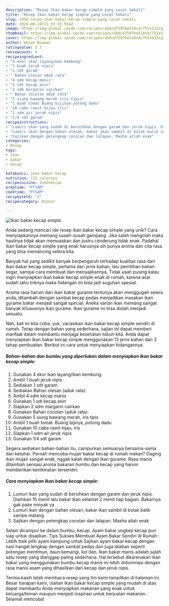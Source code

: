 ```yaml
---
description: "Resep Ikan bakar kecap simple yang Lezat Sekali"
title: "Resep Ikan bakar kecap simple yang Lezat Sekali"
slug: 1958-resep-ikan-bakar-kecap-simple-yang-lezat-sekali
date: 2020-08-24T21:33:55.554Z
image: https://img-global.cpcdn.com/recipes/abdcd7597be518cd/751x532cq70/ikan-bakar-kecap-simple-foto-resep-utama.jpg
thumbnail: https://img-global.cpcdn.com/recipes/abdcd7597be518cd/751x532cq70/ikan-bakar-kecap-simple-foto-resep-utama.jpg
cover: https://img-global.cpcdn.com/recipes/abdcd7597be518cd/751x532cq70/ikan-bakar-kecap-simple-foto-resep-utama.jpg
author: Helen Bowman
ratingvalue: 3.7
reviewcount: 4
recipeingredient:
- "4 ekor ikan layangikan kembung"
- "1 buah jeruk nipis"
- "1 sdt garam"
- " Bahan olesan aduk rata"
- "4 sdm kecap manis"
- "1 sdt kecap asin"
- "2 sdm margarin cairkan"
- " Bahan cocolan aduk rata"
- "5 siung bawang merah iris tipis"
- "1 buah tomat Buang bijinya potong dadu"
- "10 cabe rawit hijau iris"
- "1 sdm air jeruk nipis"
- "1/4 sdt garam"
recipeinstructions:
- "Lumuri ikan yang sudah di bersihkan dengan garam dan jeruk nipis. Diamkan 15 menit lalu bakar ikan selamat 2 menit tiap bagian. Bakarnya gak pake minyak ya"
- "Lumuri ikan dengan bahan olesan, bakar ikan sambil di bolak balik sampe matang"
- "Sajikan dengan pelengkap cocolan dan lalapan. Masha allah enak"
categories:
- Resep
tags:
- ikan
- bakar
- kecap

katakunci: ikan bakar kecap 
nutrition: 112 calories
recipecuisine: Indonesian
preptime: "PT18M"
cooktime: "PT54M"
recipeyield: "2"
recipecategory: Dinner

---
```



![Ikan bakar kecap simple](https://img-global.cpcdn.com/recipes/abdcd7597be518cd/751x532cq70/ikan-bakar-kecap-simple-foto-resep-utama.jpg)

Anda sedang mencari ide resep ikan bakar kecap simple yang unik? Cara menyiapkannya memang susah-susah gampang. Jika salah mengolah maka hasilnya tidak akan memuaskan dan justru cenderung tidak enak. Padahal ikan bakar kecap simple yang enak harusnya sih punya aroma dan cita rasa yang bisa memancing selera kita.

Banyak hal yang sedikit banyak berpengaruh terhadap kualitas rasa dari ikan bakar kecap simple, pertama dari jenis bahan, lalu pemilihan bahan segar, sampai cara membuat dan menyajikannya. Tidak usah pusing kalau ingin menyiapkan ikan bakar kecap simple enak di rumah, karena asal sudah tahu triknya maka hidangan ini bisa jadi suguhan spesial.

Aroma rasa harum dari ikan bakar gurame tentunya akan menggugah selera anda, ditambah dengan sambal kecap pedas menjadikan masakan ikan gurame bakar menjadi sangat special. Aneka varian ikan memang sangat banyak khususnya ikan gurame. Ikan gurame ini bisa diolah menjadi sesuatu.


Nah, kali ini kita coba, yuk, variasikan ikan bakar kecap simple sendiri di rumah. Tetap dengan bahan yang sederhana, sajian ini dapat memberi manfaat dalam membantu menjaga kesehatan tubuh kita. Anda dapat menyiapkan Ikan bakar kecap simple menggunakan 13 jenis bahan dan 3 tahap pembuatan. Berikut ini cara untuk menyiapkan hidangannya.

<!--inarticleads1-->

##### Bahan-bahan dan bumbu yang diperlukan dalam menyiapkan Ikan bakar kecap simple:

1. Gunakan 4 ekor ikan layang/ikan kembung
1. Ambil 1 buah jeruk nipis
1. Sediakan 1 sdt garam
1. Sediakan  Bahan olesan (aduk rata):
1. Ambil 4 sdm kecap manis
1. Gunakan 1 sdt kecap asin
1. Siapkan 2 sdm margarin cairkan
1. Gunakan  Bahan cocolan (aduk rata):
1. Gunakan 5 siung bawang merah, iris tipis
1. Ambil 1 buah tomat. Buang bijinya, potong dadu
1. Gunakan 10 cabe rawit hijau, iris
1. Siapkan 1 sdm air jeruk nipis
1. Gunakan 1/4 sdt garam


Segera sediakan bahan-bahan itu, campurkan semuanya bersama-sama dan ketuhar. Pernah mencoba mujair bakar kecap di rumah makan? Daging ikan mujair sangat enak, nggak kalah dengan ikan gurame. Rasa manis ditambah sensasi aroma bakaran bumbu dan kecap yang harum memberikan kenikmatan tersendiri. 

<!--inarticleads2-->

##### Cara menyiapkan Ikan bakar kecap simple:

1. Lumuri ikan yang sudah di bersihkan dengan garam dan jeruk nipis. Diamkan 15 menit lalu bakar ikan selamat 2 menit tiap bagian. Bakarnya gak pake minyak ya
1. Lumuri ikan dengan bahan olesan, bakar ikan sambil di bolak balik sampe matang
1. Sajikan dengan pelengkap cocolan dan lalapan. Masha allah enak


Selain dicampur ke dalam bumbu, kecap. Ayam bakar ungkep kecap pun siap untuk disajikan. Tips Sukses Membuat Ayam Bakar Sendiri di Rumah : Lebih baik pilih ayam kampung untuk Sajikan ayam bakar kecap dengan nasi hangat lengkap dengan sambal pedas dan juga lalaban seperti potongan mentimun, daun kemangi, kol dan. Ikan bakar manis adalah salah satu resep yang dianggap paling sederhana. Hal tersebut dikarenakan ikan bakar yang menggunakan bumbu kecap manis ini lebih didominasi dengan rasa manis asam yang dihasilkan dari kecap dan jeruk nipis. 

Terima kasih telah membaca resep yang tim kami tampilkan di halaman ini. Besar harapan kami, olahan Ikan bakar kecap simple yang mudah di atas dapat membantu Anda menyiapkan makanan yang enak untuk keluarga/teman maupun menjadi inspirasi untuk berjualan makanan. Selamat mencoba!

